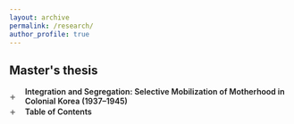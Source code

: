 ```yaml
---
layout: archive
permalink: /research/
author_profile: true
---
```


<style>
.paper summary {
  list-style: none;
  cursor: pointer;
  display: flex;
  align-items: center;
  gap: 10px;
  font-weight: 600;
}

.paper summary::-webkit-details-marker {
  display: none; /* 去掉默认黑三角 */
}

/* 加号样式 */
.chevron::before {
  content: "+";
  font-weight: 400;
  font-size: 18px;
  margin-right: 6px;
  color: #555;
  transition: all 0.25s ease;
}

/* 展开时变成减号 */
.paper[open] .chevron::before {
  content: "–";
  color: #111;
}

/* 内文 */
.paper-body {
  padding: 10px 0 0 30px;
  color: #333;
  font-family: Georgia, serif;
  line-height: 1.7;
}

</style>


## Master's thesis

<section class="wp">
  <details class="paper">
    <summary>
      <span class="chevron"></span>
      <span class="paper-title">Integration and Segregation: Selective Mobilization of Motherhood in Colonial Korea (1937–1945)</span>
    </summary>
    <div class="paper-body">
      <p>
        ABSTRACT: The role of women in wartime mobilization raises a number of important questions about historical agency in colonial Korea. Considerable research has been conducted on the "comfort women" system and forced labor, yet relatively little attention has been paid to the mobilization of women on the home front, and their specific roles within wartime society. 
        <br><br>
        This study focuses on the concept of motherhood, analyzing how the Japanese Empire, between 1937 and 1945, mobilized maternal roles of Korean women through policy and propaganda. It investigates how colonial authorities redefined normative expectations of motherhood to transform Korean women into "imperial subjects,"imperialization (kôminka) integrating their maternal functions into both the total war system and the imperial project.
        <br><br>
        The paper addresses four central questions: First, what ideals of motherhood were constructed by the Japanese Empire and colonial authorities under the total war regime? Second, through what institutional mechanisms did authorities discipline women' s bodies, emotions, and daily behaviors to reshape maternal norms? Third, how was this redefined concept of motherhood instrumentalized to serve the dual goals of both colonial governance and wartime mobilization? Finally, how did the Empire simultaneously integrate colonial Korean women into the category of "Japanese nationals" while strictly maintaining their segregation from "mainland Japanese" ?
        <br><br>
        This study argues that mobilization of motherhood under the total war regime took three primary forms. First, through the promotion of the "militarist mother" ideal, the state recast the mother - son relationship in terms of sacrifice and patriotic duty. Second, it expanded the boundaries of motherhood beyond the family and blood relations, imbuing maternal labor with public and national significance. Third, while using motherhood to incorporate Korean women into the imperial polity, the state simultaneously undermined its reproductive foundations. By denying Korean women the legitimacy to become mothers, it effectively excluded them from full national belonging. This simultaneous logic of incorporation and exclusion defined the entire process of maternal mobilization and the contested nationalization of Korean women under Japanese rule.
      </p>
    </div>
  </details>

<details class="paper" close>
<summary><span class="chevron"></span>Table of Contents</summary>

<div markdown="1">
- Introduction
- Chapter One: Preconditions and Media for Motherhood Mobilization
  - 1.1 Lifestyles and Customs: Body Discipline and the Construction of Normative Femininity
  - 1.2 Organizations and Institutions: *Aegukban*(애국반), Women’s Associations, and Grassroots Networks
  - 1.3 Discourse and Ideology: Korean Female Intellectuals as Opinion Leaders
- Chapter Two: Direct Mobilization: The Militarization of Motherhood
  - 2.1  From "wise mothers and good wives"(현모양처) to "Mothers of the Empire"(군국의 어머니): Reconfiguring Motherhood under the Total War Regime
  - 2.2 "Nurturing" and "Edification": The "Mothers of the Empire" in the National Language Campaign(국어 상용 운동)
  - 2.3 "Selflessness" and "Sacrifice": The "Mothers of the Empire" under the Conscription System
- Chapter Three: Indirect Mobilization: The Simulation and Extension of Motherhood
  - 3.1 "Saving for the Nation": Household Management as a Maternal Duty
  - 3.2 Performing Maternal Care: *Senninbari* (천인침), Comfort Bags, and Rituals of Sending Off and Welcoming Soldiers
- Chapter Four: Passive Mobilization: Ethnic Nationalism and the Exclusion of Colonial Motherhood
  - 4.1 The Biopoliticization of Women’s Bodies and Pro-Natalist Policies
  - 4.2 From “Female Miners” to “Comfort Women”: The Dispossession of Colonial Women’s Maternal Agency
  - 4.3 Bloodline as Boundary: Excluding Colonial Women from the Category of “Mothers of the Nation”
- Conclusion
</div>
</details>
